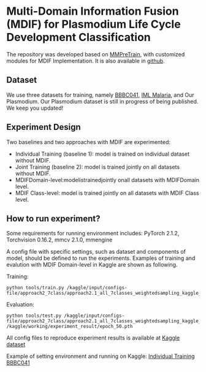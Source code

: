 # Multi-Domain Information Fusion (MDIF) for Plasmodium Life Cycle Development Classification

The repository was developed based on [MMPreTrain](https://github.com/open-mmlab/mmpretrain), with customized modules for MDIF Implementation. It is also available in [github](https://github.com/khanhtran2101/Multi_Domain_Learning_Malaria_Parasite).

## Dataset

We use three datasets for training, namely [BBBC041](https://bbbc.broadinstitute.org/BBBC041/), [IML Malaria](https://www.kaggle.com/datasets/qaziammararshad/iml-malaria/data), and Our Plasmodium. Our Plasmodium dataset is still in progress of being published. We keep you updated!

## Experiment Design

Two baselines and two approaches with MDIF are experimented:
 - Individual Training (baseline 1): model is trained on individual dataset without MDIF.
 - Joint Training (baseline 2): model is trained jointly on all datasets without MDIF.
 - MDIFDomain-level:modelistrainedjointly onall datasets with MDIFDomain
level.
 - MDIF Class-level: model is trained jointly on all datasets with MDIF Class
level.

## How to run experiment? 

Some requirements for running environment includes: PyTorch 2.1.2, Torchvision 0.16.2, mmcv 2.1.0, mmengine

A config file with specific settings, such as dataset and components of model, should be defined to run the experiments. Examples of training and evalution with MDIF Domain-level in Kaggle are shown as following.

Training:
```shell
python tools/train.py /kaggle/input/configs-file/approach2_7class/approach2.1_all_7classes_weightedsampling_kaggle_Dec10.py
```
Evaluation: 
```shell
python tools/test.py /kaggle/input/configs-file/approach2_7class/approach2.1_all_7classes_weightedsampling_kaggle_Dec10.py /kaggle/working/experiment_result/epoch_50.pth
```

All config files to reproduce experiment results is available at [Kaggle dataset](https://www.kaggle.com/datasets/khanhtq2101/configs-file)

Example of setting environment and running on Kaggle: [Individual Training BBBC041](https://www.kaggle.com/code/quockhanh01/baseline1-bbbc041-mmpretrain?scriptVersionId=212608647)
